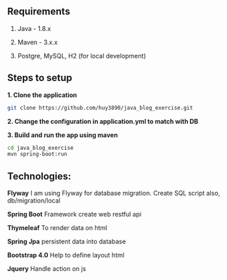 ## Requirements

1. Java - 1.8.x

2. Maven - 3.x.x

3. Postgre, MySQL, H2 (for local development)

## Steps to setup

**1. Clone the application**

```bash
git clone https://github.com/huy3890/java_blog_exercise.git
```

**2. Change the configuration in application.yml to match with DB**


**3. Build and run the app using maven**

```bash
cd java_blog_exercise
mvn spring-boot:run
```
## Technologies:

**Flyway**
I am using Flyway for database migration. Create SQL script also,
db/migration/local

**Spring Boot**
Framework create web restful api

**Thymeleaf**
To render data on html

**Spring Jpa**
persistent data into database

**Bootstrap 4.0**
Help to define layout html

**Jquery**
Handle action on js

